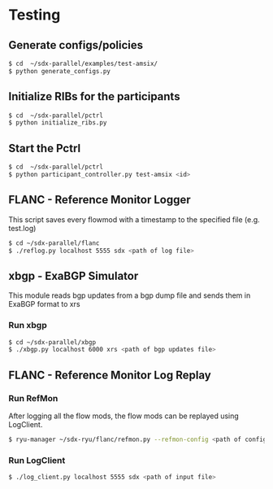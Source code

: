 # Testing

## Generate configs/policies

```bash
$ cd  ~/sdx-parallel/examples/test-amsix/
$ python generate_configs.py
```

## Initialize RIBs for the participants
```bash
$ cd  ~/sdx-parallel/pctrl
$ python initialize_ribs.py
```

## Start the Pctrl
```bash
$ cd  ~/sdx-parallel/pctrl
$ python participant_controller.py test-amsix <id>
```

## FLANC - Reference Monitor Logger

This script saves every flowmod with a timestamp to the specified file (e.g. test.log)

```bash
$ cd ~/sdx-parallel/flanc
$ ./reflog.py localhost 5555 sdx <path of log file>
```

## xbgp - ExaBGP Simulator

This module reads bgp updates from a bgp dump file and sends them in ExaBGP format to xrs

### Run xbgp

```bash
$ cd ~/sdx-parallel/xbgp
$ ./xbgp.py localhost 6000 xrs <path of bgp updates file>
```


## FLANC - Reference Monitor Log Replay

### Run RefMon

After logging all the flow mods, the flow mods can be replayed using LogClient.

```bash
$ ryu-manager ~/sdx-ryu/flanc/refmon.py --refmon-config <path of config file>
```

### Run LogClient

```bash
$ ./log_client.py localhost 5555 sdx <path of input file>
```

